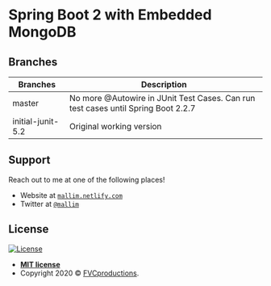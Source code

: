 # Spring Boot 2 with Embedded MongoDB

## Branches

| Branches | Description |
| --- | --- |
| master | No more @Autowire in JUnit Test Cases. Can run test cases until Spring Boot 2.2.7 |
| initial-junit-5.2 | Original working version |

## Support

Reach out to me at one of the following places!

- Website at <a href="https://mallim.netlify.com" target="_blank">`mallim.netlify.com`</a>
- Twitter at <a href="http://twitter.com/mallim" target="_blank">`@mallim`</a>

## License

[![License](http://img.shields.io/:license-mit-blue.svg?style=flat-square)](http://badges.mit-license.org)

- **[MIT license](http://opensource.org/licenses/mit-license.php)**
- Copyright 2020 © <a href="http://fvcproductions.com" target="_blank">FVCproductions</a>.